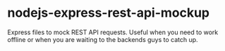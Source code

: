 # nodejs-express-rest-api-mockup
Express files to mock REST API requests. Useful when you need to work offline or when you are waiting to the backends guys to catch up.
